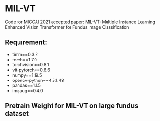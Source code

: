 # MIL-VT

Code for MICCAI 2021 accepted paper: MIL-VT: Multiple Instance Learning Enhanced Vision Transformer for Fundus Image Classification

## Requirement:
* timm==0.3.2
* torch==1.7.0
* torchvision==0.8.1
* vit-pytorch==0.6.6
* numpy==1.19.5
* opencv-python==4.5.1.48
* pandas==1.1.5
* imgaug==0.4.0


## Pretrain Weight for MIL-VT on large fundus dataset




